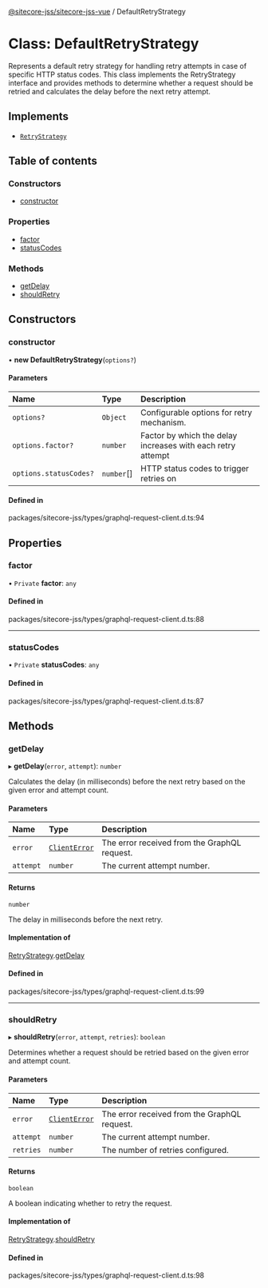 [@sitecore-jss/sitecore-jss-vue](../README.md) / DefaultRetryStrategy

# Class: DefaultRetryStrategy

Represents a default retry strategy for handling retry attempts in case of specific HTTP status codes.
This class implements the RetryStrategy interface and provides methods to determine whether a request
should be retried and calculates the delay before the next retry attempt.

## Implements

- [`RetryStrategy`](../interfaces/RetryStrategy.md)

## Table of contents

### Constructors

- [constructor](DefaultRetryStrategy.md#constructor)

### Properties

- [factor](DefaultRetryStrategy.md#factor)
- [statusCodes](DefaultRetryStrategy.md#statuscodes)

### Methods

- [getDelay](DefaultRetryStrategy.md#getdelay)
- [shouldRetry](DefaultRetryStrategy.md#shouldretry)

## Constructors

### constructor

• **new DefaultRetryStrategy**(`options?`)

#### Parameters

| Name | Type | Description |
| :------ | :------ | :------ |
| `options?` | `Object` | Configurable options for retry mechanism. |
| `options.factor?` | `number` | Factor by which the delay increases with each retry attempt |
| `options.statusCodes?` | `number`[] | HTTP status codes to trigger retries on |

#### Defined in

packages/sitecore-jss/types/graphql-request-client.d.ts:94

## Properties

### factor

• `Private` **factor**: `any`

#### Defined in

packages/sitecore-jss/types/graphql-request-client.d.ts:88

___

### statusCodes

• `Private` **statusCodes**: `any`

#### Defined in

packages/sitecore-jss/types/graphql-request-client.d.ts:87

## Methods

### getDelay

▸ **getDelay**(`error`, `attempt`): `number`

Calculates the delay (in milliseconds) before the next retry based on the given error and attempt count.

#### Parameters

| Name | Type | Description |
| :------ | :------ | :------ |
| `error` | [`ClientError`](ClientError.md) | The error received from the GraphQL request. |
| `attempt` | `number` | The current attempt number. |

#### Returns

`number`

The delay in milliseconds before the next retry.

#### Implementation of

[RetryStrategy](../interfaces/RetryStrategy.md).[getDelay](../interfaces/RetryStrategy.md#getdelay)

#### Defined in

packages/sitecore-jss/types/graphql-request-client.d.ts:99

___

### shouldRetry

▸ **shouldRetry**(`error`, `attempt`, `retries`): `boolean`

Determines whether a request should be retried based on the given error and attempt count.

#### Parameters

| Name | Type | Description |
| :------ | :------ | :------ |
| `error` | [`ClientError`](ClientError.md) | The error received from the GraphQL request. |
| `attempt` | `number` | The current attempt number. |
| `retries` | `number` | The number of retries configured. |

#### Returns

`boolean`

A boolean indicating whether to retry the request.

#### Implementation of

[RetryStrategy](../interfaces/RetryStrategy.md).[shouldRetry](../interfaces/RetryStrategy.md#shouldretry)

#### Defined in

packages/sitecore-jss/types/graphql-request-client.d.ts:98
